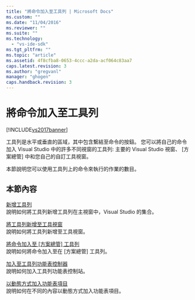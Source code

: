 ```yaml
---
title: "將命令加入至工具列 | Microsoft Docs"
ms.custom: ""
ms.date: "11/04/2016"
ms.reviewer: ""
ms.suite: ""
ms.technology: 
  - "vs-ide-sdk"
ms.tgt_pltfrm: ""
ms.topic: "article"
ms.assetid: 4f8cfba8-0653-4ccc-a2da-acf064c83aa7
caps.latest.revision: 3
ms.author: "gregvanl"
manager: "ghogen"
caps.handback.revision: 3
---
```

# 將命令加入至工具列
[!INCLUDE[vs2017banner](../code-quality/includes/vs2017banner.md)]

工具列是水平或垂直的區域，其中包含繫結至命令的按鈕。 您可以將自己的命令加入 Visual Studio 中的許多不同視窗的工具列: 主要的 Visual Studio 視窗、 \[方案總管\] 中和您自己的自訂工具視窗。  
  
 本節說明您可以使用工具列上的命令來執行的作業的數目。  
  
## 本節內容  
 [新增工具列](../extensibility/adding-a-toolbar.md)  
 說明如何將工具列新增工具列在主視窗中，Visual Studio 的集合。  
  
 [將工具列新增至工具視窗](../extensibility/adding-a-toolbar-to-a-tool-window.md)  
 說明如何將工具列新增至工具視窗。  
  
 [將命令加入至 \[方案總管\] 工具列](../Topic/Adding%20a%20Command%20to%20the%20Solution%20Explorer%20Toolbar.md)  
 說明如何將命令加入至在 \[方案總管\] 工具列。  
  
 [加入至工具列功能表控制器](../extensibility/adding-a-menu-controller-to-a-toolbar.md)  
 說明如何加入工具列功能表控制站。  
  
 [以動態方式加入功能表項目](../extensibility/dynamically-adding-menu-items.md)  
 說明如何在不同的內容以動態方式加入功能表項目。